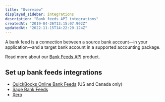 ```yaml
---
title: "Overview"
displayed_sidebar: integrations
description: "Bank feeds API integrations"
createdAt: "2019-04-26T13:15:07.902Z"
updatedAt: "2022-11-15T14:22:20.124Z"
---
```


A bank feed is a connection between a source bank account—in your application—and a target bank account in a supported accounting package.

Read more about our [Bank Feeds API](/bank-feeds-api/overview) product.

## Set up bank feeds integrations

- [QuickBooks Online Bank Feeds](/bank-feeds-api/qbo-bank-feeds/) (US and Canada only)
- [Sage Bank Feeds](/bank-feeds-api/sage-bank-feeds/)
- [Xero](/bank-feeds-api/xero-bank-feeds/)